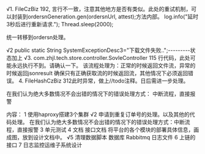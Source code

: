 √1. FileCzBiz 192, 言行不一致，注意其他地方是否有类似。此处的重试机制，可以封装到ordersnGeneration.gen(ordersnUrl, attest);方法内部。
            log.info("延时3秒后进行重新请求.");
            Thread.sleep(2000);

统一转移到ordersn处理。

√2 public static String SystemExceptionDesc3="下载文件失败..";---------状态加上
√3. com.zhjl.tech.store.controller.SovleController 115 行代码，此处可能永远执行不到。请确认一下。
该流程处理为：正常的时候返回文件流，异常的时候返回jsonresult
确保只有正确获取流的时候返回流，其他情况下必须返回错误。
4. FileHashCzBiz 312此时异常，做上//todo注释。日后需进一步处理。

在我们认为绝大多数情况不会出错的情况下的错误处理方式：
	中断流程，直接报警
	
	
	
	
	
内容：
1 使用haproxy搭建3个集群
√2 申请到重复订单号的处理。以及其他的代码处理。
在我们认为绝大多数情况不会出错的情况下的错误处理方式：中断流程，直接报警
3 单元测试
4 文档
接口文档
将平台的各个模块的部署具体信息，画成图，放到设计文档中。
√5 清理数据脚本
数据库
Rabbitmq
日志文件
6 上链的接口
7 日志监控运维子系统设计